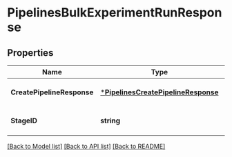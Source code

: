 # PipelinesBulkExperimentRunResponse

## Properties
Name | Type | Description | Notes
------------ | ------------- | ------------- | -------------
**CreatePipelineResponse** | [***PipelinesCreatePipelineResponse**](pipelines.CreatePipelineResponse.md) |  | [optional] [default to null]
**StageID** | **string** |  | [optional] [default to null]

[[Back to Model list]](../README.md#documentation-for-models) [[Back to API list]](../README.md#documentation-for-api-endpoints) [[Back to README]](../README.md)

